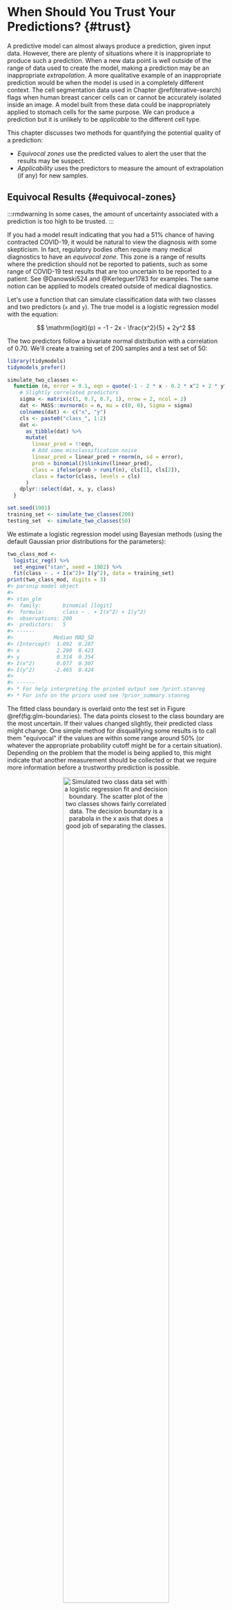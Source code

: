

# When Should You Trust Your Predictions? {#trust}

A predictive model can almost always produce a prediction, given input data. However, there are plenty of situations where it is inappropriate to produce such a prediction. When a new data point is well outside of the range of data used to create the model, making a prediction may be an inappropriate _extrapolation_. A more qualitative example of an inappropriate prediction would be when the model is used in a completely different context. The cell segmentation data used in Chapter \@ref(iterative-search) flags when human breast cancer cells can or cannot be accurately isolated inside an image. A model built from these data could be inappropriately applied to stomach cells for the same purpose. We can produce a prediction but it is unlikely to be *applicable* to the different cell type.

This chapter discusses two methods for quantifying the potential quality of a prediction:

- _Equivocal zones_ use the predicted values to alert the user that the results may be suspect. 
- _Applicability_ uses the predictors to measure the amount of extrapolation (if any) for new samples. 

## Equivocal Results {#equivocal-zones}

:::rmdwarning
In some cases, the amount of uncertainty associated with a prediction is too high to be trusted. 
:::

If you had a model result indicating that you had a 51% chance of having contracted COVID-19, it would be natural to view the diagnosis with some skepticism. In fact, regulatory bodies often require many medical diagnostics to have an _equivocal zone_. This zone is a range of results where the prediction should not be reported to patients, such as some range of COVID-19 test results that are too uncertain to be reported to a patient. See @Danowski524 and @Kerleguer1783 for examples. The same notion can be applied to models created outside of medical diagnostics. 

Let's use a function that can simulate classification data with two classes and two predictors (`x` and `y`). The true model is a logistic regression model with the equation: 

$$
\mathrm{logit}(p) = -1 - 2x - \frac{x^2}{5} + 2y^2 
$$

The two predictors follow a bivariate normal distribution with a correlation of 0.70. We'll create a training set of 200 samples and a test set of 50: 


```r
library(tidymodels)
tidymodels_prefer()

simulate_two_classes <- 
  function (n, error = 0.1, eqn = quote(-1 - 2 * x - 0.2 * x^2 + 2 * y^2))  {
    # Slightly correlated predictors
    sigma <- matrix(c(1, 0.7, 0.7, 1), nrow = 2, ncol = 2)
    dat <- MASS::mvrnorm(n = n, mu = c(0, 0), Sigma = sigma)
    colnames(dat) <- c("x", "y")
    cls <- paste0("class_", 1:2)
    dat <- 
      as_tibble(dat) %>% 
      mutate(
        linear_pred = !!eqn,
        # Add some misclassification noise
        linear_pred = linear_pred + rnorm(n, sd = error),
        prob = binomial()$linkinv(linear_pred),
        class = ifelse(prob > runif(n), cls[1], cls[2]),
        class = factor(class, levels = cls)
      )
    dplyr::select(dat, x, y, class)
  }

set.seed(1901)
training_set <- simulate_two_classes(200)
testing_set  <- simulate_two_classes(50)
```

We estimate a logistic regression model using Bayesian methods (using the default Gaussian prior distributions for the parameters): 


```r
two_class_mod <- 
  logistic_reg() %>% 
  set_engine("stan", seed = 1902) %>% 
  fit(class ~ . + I(x^2)+ I(y^2), data = training_set)
print(two_class_mod, digits = 3)
#> parsnip model object
#> 
#> stan_glm
#>  family:       binomial [logit]
#>  formula:      class ~ . + I(x^2) + I(y^2)
#>  observations: 200
#>  predictors:   5
#> ------
#>             Median MAD_SD
#> (Intercept)  1.092  0.287
#> x            2.290  0.423
#> y            0.314  0.354
#> I(x^2)       0.077  0.307
#> I(y^2)      -2.465  0.424
#> 
#> ------
#> * For help interpreting the printed output see ?print.stanreg
#> * For info on the priors used see ?prior_summary.stanreg
```

The fitted class boundary is overlaid onto the test set in Figure \@ref(fig:glm-boundaries). The data points closest to the class boundary are the most uncertain. If their values changed slightly, their predicted class might change. One simple method for disqualifying some results is to call them "equivocal" if the values are within some range around 50% (or whatever the appropriate probability cutoff might be for a certain situation). Depending on the problem that the model is being applied to, this might indicate that another measurement should be collected or that we require more information before a trustworthy prediction is possible.

<div class="figure" style="text-align: center">
<img src="figures/glm-boundaries-1.png" alt="Simulated two class data set with a logistic regression fit and decision boundary. The scatter plot of the two classes shows fairly correlated data. The decision boundary is a parabola in the x axis that does a good job of separating the classes." width="70%" />
<p class="caption">(\#fig:glm-boundaries)Simulated two class data set with a logistic regression fit and decision boundary.</p>
</div>

We could base the width of the band around the cutoff on how performance improves when the uncertain results are removed. However, we should also estimate the reportable rate (the expected proportion of usable results). For example, it would not be useful in real-world situations to have perfect performance but only release predictions on 2% of the samples passed to the model. 

Let's use the test set to determine the balance between improving performance and having enough reportable results. The predictions are created using:  


```r
test_pred <- augment(two_class_mod, testing_set)
test_pred %>% head()
#> # A tibble: 6 × 6
#>        x      y class   .pred_class .pred_class_1 .pred_class_2
#>    <dbl>  <dbl> <fct>   <fct>               <dbl>         <dbl>
#> 1  1.12  -0.176 class_2 class_2           0.0256          0.974
#> 2 -0.126 -0.582 class_2 class_1           0.555           0.445
#> 3  1.92   0.615 class_2 class_2           0.00620         0.994
#> 4 -0.400  0.252 class_2 class_2           0.472           0.528
#> 5  1.30   1.09  class_1 class_2           0.163           0.837
#> 6  2.59   1.36  class_2 class_2           0.0317          0.968
```

With tidymodels, the <span class="pkg">probably</span> package contains functions for equivocal zones. For cases with two classes, the `make_two_class_pred()` function creates a factor-like column that has the predicted classes with an equivocal zone: 


```r
library(probably)

lvls <- levels(training_set$class)

test_pred <- 
  test_pred %>% 
  mutate(.pred_with_eqz = make_two_class_pred(.pred_class_1, lvls, buffer = 0.15))

test_pred %>% count(.pred_with_eqz)
#> # A tibble: 3 × 2
#>   .pred_with_eqz     n
#>       <clss_prd> <int>
#> 1           [EQ]     9
#> 2        class_1    20
#> 3        class_2    21
```

Rows that are within $0.50\pm0.15$ are given a value of `[EQ]`. 

:::rmdnote
It is important to realize that `[EQ]` in this example is not a factor level, but an attribute of that column. 
:::

Since the factor levels are the same as the original data, confusion matrices and other statistics can be computed without error. When using standard functions from the <span class="pkg">yardstick</span> package, the equivocal results are converted to `NA` and are not used in the calculations that use the hard class predictions. Notice the differences in these confusion matrices:


```r
# All data
test_pred %>% conf_mat(class, .pred_class)
#>           Truth
#> Prediction class_1 class_2
#>    class_1      20       6
#>    class_2       5      19

# Reportable results only: 
test_pred %>% conf_mat(class, .pred_with_eqz)
#>           Truth
#> Prediction class_1 class_2
#>    class_1      17       3
#>    class_2       5      16
```

There is also an `is_equivocal()` function available for filtering these rows from the data. 

Does the equivocal zone help improve accuracy? Let's look over different buffer sizes, as shown in Figure \@ref(fig:equivocal-zone-results):


```r
# A function to change the buffer then compute performance.
eq_zone_results <- function(buffer) {
  test_pred <- 
    test_pred %>% 
    mutate(.pred_with_eqz = make_two_class_pred(.pred_class_1, lvls, buffer = buffer))
  acc <- test_pred %>% accuracy(class, .pred_with_eqz)
  rep_rate <- reportable_rate(test_pred$.pred_with_eqz)
  tibble(accuracy = acc$.estimate, reportable = rep_rate, buffer = buffer)
}

# Evaluate a sequence of buffers and plot the results. 
map_dfr(seq(0, .1, length.out = 40), eq_zone_results) %>% 
  pivot_longer(c(-buffer), names_to = "statistic", values_to = "value") %>% 
  ggplot(aes(x = buffer, y = value, lty = statistic)) + 
  geom_step(size = 1.2, alpha = 0.8) + 
  labs(y = NULL, lty = NULL)
```

<div class="figure" style="text-align: center">
<img src="figures/equivocal-zone-results-1.png" alt="The effect of equivocal zones on model performance. There is a slight increase in accuracy at the expense of a falling reportable rate." width="80%" />
<p class="caption">(\#fig:equivocal-zone-results)The effect of equivocal zones on model performance.</p>
</div>

Figure \@ref(fig:equivocal-zone-results) shows us that accuracy improves by a few percentage points but at the cost of nearly 10% of predictions being unusable! The value of such a compromise depends on how the model predictions will be used. 

This analysis focused on using the predicted class probability to disqualify points, since this is a fundamental measure of uncertainty in classification models. A slightly better approach would be to use the standard error of the class probability. Since we used a Bayesian model, the probability estimates we found are actually the mean of the posterior predictive distribution. In other words, the Bayesian model gives us a distribution for the class probability.  Measuring the standard deviation of this distribution gives us a _standard error of prediction_ of the probability. In most cases, this value is directly related to the mean class probability. You might recall that, for a Bernoulli random variable with probability $p$, the variance is $p(1-p)$. Because of this relationship, the standard error is largest when the probability is 50%. Instead of assigning an equivocal result using the class probability, we could instead use a cutoff on the standard error of prediction. 

One important aspect of the standard error of prediction is that it takes into account more than just the class probability. In cases where there is significant extrapolation or aberrant predictor values, the standard error might increase. The benefit of using the standard error of prediction is that it might also flag predictions that are problematic (as opposed to simply uncertain). One reason that we used the Bayesian model is that it naturally estimates the standard error of prediction; not many models can calculate this. For our test set, using `type = "pred_int"` will produce upper and lower limits and the `std_error` adds a column for that quantity. For 80% intervals: 


```r
test_pred <- 
  test_pred %>% 
  bind_cols(
    predict(two_class_mod, testing_set, type = "pred_int", std_error = TRUE)
  )
```

For our example where the model and data are well-behaved, Figure \@ref(fig:std-errors) shows the standard error of prediction across the space: 

<div class="figure" style="text-align: center">
<img src="figures/std-errors-1.png" alt="The effect of the standard error of prediction overlaid with the test set data. The region of large variation is very similar to the class boundary space. Additionally, there is a large amount of variation to the west of the inflection point of the boundary curve." width="70%" />
<p class="caption">(\#fig:std-errors)The effect of the standard error of prediction overlaid with the test set data.</p>
</div>

Using the standard error as a measure to preclude samples from being predicted can also be applied to models with numeric outcomes. However, as shown in the next section, this may not always work.  

## Determining Model Applicability {#applicability-domains}

Equivocal zones try to measure the reliability of a prediction based on the model outputs. It may be that model statistics, such as the standard error of prediction, cannot measure the impact of extrapolation and we need another way to assess whether to trust a prediction and answer, "Is our model applicable for predicting a specific data point?" Let's take the Chicago train data used extensively in [Kuhn and Johnson (2019)](https://bookdown.org/max/FES/chicago-intro.html) and first shown in Chapter \@ref(tidyverse). The goal is to predict the number of customers entering the Clark and Lake train station each day. 

The data set in the <span class="pkg">modeldata</span> package (a tidymodels package with example data sets) has daily values between January 22, 2001 and August 28, 2016. Let's create a small test set using the last two weeks of the data: 


```r
## loads both `Chicago` dataset as well as `stations`
data(Chicago)

Chicago <- Chicago %>% select(ridership, date, one_of(stations))

n <- nrow(Chicago)

Chicago_train <- Chicago %>% slice(1:(n - 14))
Chicago_test  <- Chicago %>% slice((n - 13):n)
```

The main predictors are lagged ridership data at different train stations, including Clark and Lake, as well as the date. The ridership predictors are highly correlated with one another. In the recipe below, the date column is expanded into several new features and the ridership predictors are represented using partial least squares (PLS) components. PLS [@Geladi:1986], as we discussed in Chapter \@ref(dimensionality), is a supervised version of principal component analysis where the new features have been decorrelated but are predictive of the outcome data. 

Using the preprocessed data, we fit a standard linear model:


```r
base_recipe <-
  recipe(ridership ~ ., data = Chicago_train) %>%
  # Create date features
  step_date(date) %>%
  step_holiday(date) %>%
  # Change date to be an id column instead of a predictor
  update_role(date, new_role = "id") %>%
  # Create dummy variables from factor columns
  step_dummy(all_nominal()) %>%
  # Remove any columns with a single unique value
  step_zv(all_predictors()) %>%
  step_normalize(!!!stations)%>%
  step_pls(!!!stations, num_comp = 10, outcome = vars(ridership))

lm_spec <-
  linear_reg() %>%
  set_engine("lm") 

lm_wflow <-
  workflow() %>%
  add_recipe(base_recipe) %>%
  add_model(lm_spec)

set.seed(1902)
lm_fit <- fit(lm_wflow, data = Chicago_train)
```

How well do the data fit on the test set? We can `predict()` for the test set to find both predictions and prediction intervals:


```r
res_test <-
  predict(lm_fit, Chicago_test) %>%
  bind_cols(
    predict(lm_fit, Chicago_test, type = "pred_int"),
    Chicago_test
  )

res_test %>% select(date, ridership, starts_with(".pred"))
#> # A tibble: 14 × 5
#>   date       ridership .pred .pred_lower .pred_upper
#>   <date>         <dbl> <dbl>       <dbl>       <dbl>
#> 1 2016-08-15     20.6  20.3        16.2         24.5
#> 2 2016-08-16     21.0  21.3        17.1         25.4
#> 3 2016-08-17     21.0  21.4        17.3         25.6
#> 4 2016-08-18     21.3  21.4        17.3         25.5
#> 5 2016-08-19     20.4  20.9        16.7         25.0
#> 6 2016-08-20      6.22  7.52        3.34        11.7
#> # … with 8 more rows
res_test %>% rmse(ridership, .pred)
#> # A tibble: 1 × 3
#>   .metric .estimator .estimate
#>   <chr>   <chr>          <dbl>
#> 1 rmse    standard       0.865
```

These are fairly good results. Figure \@ref(fig:chicago-2016) visualizes the predictions along with 95% prediction intervals.

<div class="figure" style="text-align: center">
<img src="figures/chicago-2016-1.png" alt="Two weeks of 2016 predictions for the Chicago data along with 95% prediction intervals. The model fit the data fairly well with reasonable error estimates." width="80%" />
<p class="caption">(\#fig:chicago-2016)Two weeks of 2016 predictions for the Chicago data along with 95% prediction intervals. </p>
</div>

Given the scale of the ridership numbers, these results look particularly good for such a simple model. If this model were deployed, how well would it have done a few years later in June of 2020? The model successfully makes a prediction, as a predictive model almost always will when given input data:


```r
res_2020 <-
  predict(lm_fit, Chicago_2020) %>%
  bind_cols(
    predict(lm_fit, Chicago_2020, type = "pred_int"),
    Chicago_2020
  ) 

res_2020 %>% select(date, contains(".pred"))
#> # A tibble: 14 × 4
#>   date       .pred .pred_lower .pred_upper
#>   <date>     <dbl>       <dbl>       <dbl>
#> 1 2020-06-01 20.1        15.9         24.3
#> 2 2020-06-02 21.4        17.2         25.6
#> 3 2020-06-03 21.5        17.3         25.6
#> 4 2020-06-04 21.3        17.1         25.4
#> 5 2020-06-05 20.7        16.6         24.9
#> 6 2020-06-06  9.04        4.88        13.2
#> # … with 8 more rows
```

The prediction intervals are about the same width, even though these data are well beyond the time period of the original training set. However, given the global pandemic in 2020, the performance on these data are abysmal: 


```r
res_2020 %>% select(date, ridership, starts_with(".pred"))
#> # A tibble: 14 × 5
#>   date       ridership .pred .pred_lower .pred_upper
#>   <date>         <dbl> <dbl>       <dbl>       <dbl>
#> 1 2020-06-01     0.002 20.1        15.9         24.3
#> 2 2020-06-02     0.005 21.4        17.2         25.6
#> 3 2020-06-03     0.566 21.5        17.3         25.6
#> 4 2020-06-04     1.66  21.3        17.1         25.4
#> 5 2020-06-05     1.95  20.7        16.6         24.9
#> 6 2020-06-06     1.08   9.04        4.88        13.2
#> # … with 8 more rows
res_2020 %>% rmse(ridership, .pred)
#> # A tibble: 1 × 3
#>   .metric .estimator .estimate
#>   <chr>   <chr>          <dbl>
#> 1 rmse    standard        17.2
```

Look at this terrible model performance visually in Figure \@ref(fig:chicago-2020).

<div class="figure" style="text-align: center">
<img src="figures/chicago-2020-1.png" alt="Two weeks of 2016 predictions for the Chicago data along with 95% prediction intervals. The model fit the data fairly well with reasonable error estimates." width="80%" />
<p class="caption">(\#fig:chicago-2020)Two weeks of 2020 predictions for the Chicago data along with 95% prediction intervals. </p>
</div>

Confidence and prediction intervals for linear regression expand as the data become more and more removed from the center of the training set. However, that effect is not dramatic enough to flag these predictions as being poor.

:::rmdwarning
Sometimes the statistics produced by models don't measure the quality of predictions very well. 
:::

This situation can be avoided by having a secondary methodology that can quantify how applicable the model is for any new prediction (i.e., the model's _applicability domain_). There are a variety of methods to compute an applicability domain model, such as @Jaworska or @Netzeva. The approach used in this chapter is a fairly simple unsupervised method that attempts to measure how much (if any) a new data point is beyond the training data.^[@Bartley shows yet another method and applies it to ecological studies.]

:::rmdnote
The idea is to accompany a prediction with a score that measures how similar the new point is to the training set.
:::

One method that works well uses principal component analysis (PCA) on the numeric predictor values. We'll illustrate the process by using only two of the predictors that correspond to ridership at different stations (California and Austin stations). The training set are shown in panel (a) in Figure \@ref(fig:pca-reference-dist). The ridership data for these stations are highly correlated and the two distributions shown in the scatter plot correspond to ridership on the weekends and week days. 

The first step is to conduct PCA on the training data. The PCA scores for the training set are shown in panel (b) in Figure \@ref(fig:pca-reference-dist). Next, using these results, we measure the distance of each training set point to the center of the PCA data (panel (c) of Figure \@ref(fig:pca-reference-dist)). We can then use this _reference distribution_ (panel (d) of Figure \@ref(fig:pca-reference-dist)) to estimate how far away a data point is from the mainstream of the training data.  

<div class="figure" style="text-align: center">
<img src="figures/pca-reference-dist-1.png" alt="The PCA reference distribution based on the training set. The majority of the distances to the center of the PCA distribution are below a value of three." width="100%" />
<p class="caption">(\#fig:pca-reference-dist)The PCA reference distribution based on the training set.</p>
</div>

For a new sample, the PCA scores are computed along with the distance to the center of the training set. 

However, what does it mean when a new sample has a distance of _X_? Since the PCA components can have different ranges from data set to data set, there is no obvious limit to say that a distance is too large.

One approach is to treat the distances from the training set data as "normal". For new samples, we can determine how the new distance compares to the range in the reference distribution (from the training set). A percentile can be computed for new samples that reflect how much of the training set is less extreme than the new samples. 

:::rmdnote
A percentile of 90% means that most of the training set data are closer to the data center than the new sample. 
:::


The plot in Figure \@ref(fig:two-new-points) overlays a testing set sample (triangle and dashed line) and a 2020 sample (circle and solid line) with the PCA distances from the training set. 

<div class="figure" style="text-align: center">
<img src="figures/two-new-points-1.png" alt="The reference distribution with two new points: one using the test set and one from the 2020 data. The test set point is snugly within the data mainstream while the 2020 point is outside of the reference distribution." width="100%" />
<p class="caption">(\#fig:two-new-points)The reference distribution with two new points: one using the test set and one from the 2020 data.</p>
</div>

The test set point has a distance of 1.28. It is in the 51.8% percentile of the training set distribution, indicating that it is snugly within the mainstream of the training set. 

The 2020 sample is further away from the center than any of the training set samples (with a percentile of 100%). This indicates that the sample is very extreme and that its corresponding prediction would be a severe extrapolation (and probably should not be reported). 

The <span class="pkg">applicable</span> package can develop an applicability domain model using PCA. We'll use the 20 lagged station ridership predictors as inputs into the PCA analysis. There is an additional argument called `threshold`  that determines how many components are used in the distance calculation. For our example, we'll use a large value that indicates that we should use enough components to account for 99% of the variation in the ridership predictors: 


```r
library(applicable)
pca_stat <- apd_pca(~ ., data = Chicago_train %>% select(one_of(stations)), 
                    threshold = 0.99)
pca_stat
#> # Predictors:
#>    20
#> # Principal Components:
#>    9 components were needed
#>    to capture at least 99% of the
#>    total variation in the predictors.
```

The `autoplot()` method plots the reference distribution. It has an optional argument for which data to plot. We'll add a value of `distance` to only plot the training set distance distribution. This code generates the plot in Figure \@ref(fig:ap-autoplot):


```r
autoplot(pca_stat, distance) + labs(x = "distance")
```

<div class="figure" style="text-align: center">
<img src="figures/ap-autoplot-1.png" alt="The results of using the `autoplot()` method on an applicable object." width="70%" />
<p class="caption">(\#fig:ap-autoplot)The results of using the `autoplot()` method on an applicable object.</p>
</div>

The x-axis shows the values of the distance and the y-axis displays the distribution's percentiles. For example, half of the training set samples had distances less than 3.7. 

To compute the percentiles for new data, the `score()` function works in the same way as `predict()`: 



```r
score(pca_stat, Chicago_test) %>% select(starts_with("distance"))
#> # A tibble: 14 × 2
#>   distance distance_pctl
#>      <dbl>         <dbl>
#> 1     4.88          66.7
#> 2     5.21          71.4
#> 3     5.19          71.1
#> 4     5.00          68.5
#> 5     4.36          59.3
#> 6     4.10          55.2
#> # … with 8 more rows
```

These seem fairly reasonable. For the 2020 data: 



```r
score(pca_stat, Chicago_2020) %>% select(starts_with("distance"))
#> # A tibble: 14 × 2
#>   distance distance_pctl
#>      <dbl>         <dbl>
#> 1     9.39          99.8
#> 2     9.40          99.8
#> 3     9.30          99.7
#> 4     9.30          99.7
#> 5     9.29          99.7
#> 6    10.1            1  
#> # … with 8 more rows
```

The 2020 distance values indicate that these predictor values are outside of the vast majority of data seen by the model at training time. These should be flagged so that the predictions are either not reported at all or taken with skepticism.  

:::rmdnote
One important aspect of this analysis concerns which predictors are used to develop the applicability domain model. In our analysis, we used the raw predictor columns. However, in building the model, PLS score features were used in their place. Which of these should `apd_pca()` use? The  `apd_pca()` function can also take a recipe as the input (instead of a formula) so that the distances reflect the PLS scores instead of the individual predictor columns. You can evaluate both methods to understand which one gives more relevant results. 
:::

## Chapter Summary {#trust-summary}

This chapter showed two methods for evaluating whether predictions should be reported to the consumers of models. Equivocal zones deal with outcomes/predictions and can be helpful when the amount of uncertainty in a prediction is too large. 

Applicability domain models deal with features/predictors and quantify the amount of extrapolation (if any) that occurs when making a prediction. This chapter showed a basic method using principal component analysis, although there are many other ways to measure applicability.  The <span class="pkg">applicable</span> package also contains specialized methods for data sets where all of the predictors are binary. This method computes similarity scores between training set data points to define the reference distribution.  


